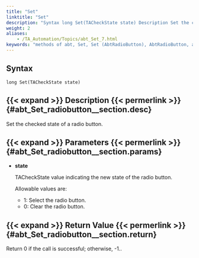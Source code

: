 ```yaml
--- 
title: "Set"
linktitle: "Set"
description: "Syntax long Set(TACheckState state) Description Set the checked state of a radio button. Parameters state TACheckState value indicating the new state of the radio button. Allowable values are: 1 : ..."
weight: 2
aliases: 
    - /TA_Automation/Topics/abt_Set_7.html
keywords: "methods of abt, Set, Set (AbtRadioButton), AbtRadioButton, abtradiobutton set, select checkbox, set checked state of checkbox"
---
```


## Syntax

`long Set(TACheckState state)`

## {{< expand >}} Description {{< permerlink >}} {#abt_Set_radiobutton__section.desc} 

Set the checked state of a radio button.

## {{< expand >}} Parameters {{< permerlink >}} {#abt_Set_radiobutton__section.params} 

-   **state**

    TACheckState value indicating the new state of the radio button.

    Allowable values are:

    -   1: Select the radio button.
    -   0: Clear the radio button.

## {{< expand >}} Return Value {{< permerlink >}} {#abt_Set_radiobutton__section.return} 

Return 0 if the call is successful; otherwise, -1..



